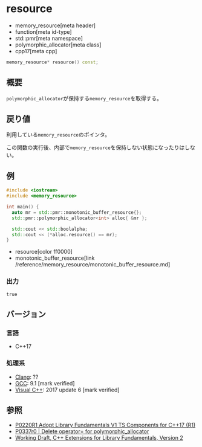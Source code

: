# resource
* memory_resource[meta header]
* function[meta id-type]
* std::pmr[meta namespace]
* polymorphic_allocator[meta class]
* cpp17[meta cpp]

```cpp
memory_resource* resource() const;
```

## 概要
`polymorphic_allocator`が保持する`memory_resource`を取得する。

## 戻り値
利用している`memory_resource`のポインタ。

この関数の実行後、内部で`memory_resource`を保持しない状態になったりはしない。

## 例
```cpp example
#include <iostream>
#include <memory_resource>

int main() {
  auto mr = std::pmr::monotonic_buffer_resource{};
  std::pmr::polymorphic_allocator<int> alloc{ &mr };

  std::cout << std::boolalpha;
  std::cout << (*alloc.resource() == mr);
}
```
* resource[color ff0000]
* monotonic_buffer_resource[link /reference/memory_resource/monotonic_buffer_resource.md]

### 出力
```
true
```

## バージョン
### 言語
- C++17

### 処理系
- [Clang](/implementation.md#clang): ??
- [GCC](/implementation.md#gcc): 9.1 [mark verified]
- [Visual C++](/implementation.md#visual_cpp): 2017 update 6 [mark verified]

## 参照
- [P0220R1 Adopt Library Fundamentals V1 TS Components for C++17 (R1)](http://www.open-std.org/jtc1/sc22/wg21/docs/papers/2016/p0220r1.html)
- [P0337r0 | Delete operator= for polymorphic_allocator](http://www.open-std.org/jtc1/sc22/wg21/docs/papers/2016/p0337r0.html)
- [Working Draft, C++ Extensions for Library Fundamentals, Version 2](http://www.open-std.org/jtc1/sc22/wg21/docs/papers/2015/n4562.html#memory.resource.synop)
